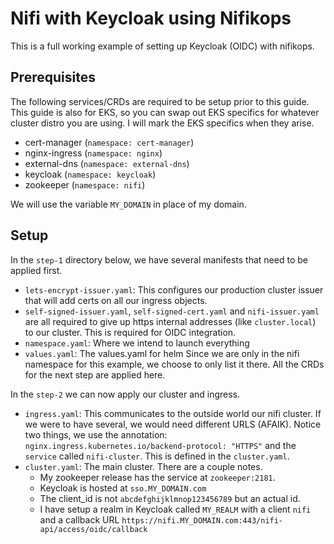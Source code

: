 # Nifi with Keycloak using Nifikops

This is a full working example of setting up Keycloak (OIDC) with nifikops. 



## Prerequisites 

The following services/CRDs are required to be setup prior to this guide. This guide is also for EKS, so you can swap out EKS specifics for whatever cluster distro you are using. I will mark the EKS specifics when they arise.

* cert-manager (`namespace: cert-manager`)
* nginx-ingress (`namespace: nginx`)
* external-dns (`namespace: external-dns`)
* keycloak (`namespace: keycloak`)
* zookeeper (`namespace: nifi`)

We will use the variable `MY_DOMAIN` in place of my domain.

## Setup

In the `step-1` directory below, we have several manifests that need to be applied first.

* `lets-encrypt-issuer.yaml`: This configures our production cluster issuer that will add certs on all our ingress objects.
* `self-signed-issuer.yaml`, `self-signed-cert.yaml` and `nifi-issuer.yaml` are all required to give up https internal addresses (like `cluster.local`) to our cluster. This is required for OIDC integration.
* `namespace.yaml`: Where we intend to launch everything
* `values.yaml`: The values.yaml for helm Since we are only in the nifi namespace for this example, we choose to only list it there. All the CRDs for the next step are applied here.

In the `step-2` we can now apply our cluster and ingress.

* `ingress.yaml`: This communicates to the outside world our nifi cluster. If we were to have several, we would need different URLS (AFAIK). Notice two things, we use the annotation: `nginx.ingress.kubernetes.io/backend-protocol: "HTTPS"` and the `service` called `nifi-cluster`. This is defined in the `cluster.yaml`.
* `cluster.yaml`: The main cluster. There are a couple notes. 
    - My zookeeper release has the service at `zookeeper:2181`.
    - Keycloak is hosted at `sso.MY_DOMAIN.com`
    - The client_id is not `abcdefghijklmnop123456789` but an actual id.
    - I have setup a realm in Keycloak called `MY_REALM` with a client `nifi` and a callback URL `https://nifi.MY_DOMAIN.com:443/nifi-api/access/oidc/callback`

